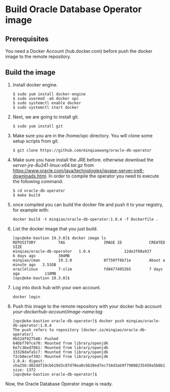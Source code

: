 # Build Oracle Database Operator image

## Prerequisites

You need a Docker Account (hub.docker.com) before push the docker image to the remote repository.

## Build the image

1. Install docker engine.

   ```
   $ sudo yum install docker-engine
   $ sudo usermod -aG docker opc
   $ sudo systemctl enable docker
   $ sudo systemctl start docker
   ```

2. Next, we are going to install git.

   ```
   $ sudo yum install git
   ```

3. Make sure you are in the /home/opc directory. You will clone some setup scripts from git.

   ```
   $ git clone https://github.com/minqiaowang/oracle-db-operator
   ```

4. Make sure you have install the JRE before. otherwise download the *server-jre-8u241-linux-x64.tar.gz* from https://www.oracle.com/java/technologies/javase-server-jre8-downloads.html. In order to compile the operator you need to execute the following command:

   ```
   $ cd oracle-db-operator
   $ make build
   ```

5. once compiled you can build the docker file and push it to your registry, for example with:

   ```
   docker build -t minqiao/oracle-db-operator:1.0.4 -f Dockerfile .
   ```

6. List the docker image that you just build.

   ```
   [opc@oke-bastion 19.3.0]$ docker image ls
   REPOSITORY          TAG                 IMAGE ID            CREATED              SIZE
   minqiao/oracle-db-operator   1.0.4               12de2f08a927        6 days ago          304MB
   minqiao/cman        19.3.0              8f750ff8b71e        About a minute ago   3.53GB
   oraclelinux         7-slim              fd84774952b5        7 days ago           118MB
   [opc@oke-bastion 19.3.0]$ 
   ```

9. Log into dock hub with your own account.

   ```
   docker login
   ```

10. Push this image to the remote repository with your docker hub account *your-dockerhub-account/image-name:tag*

    ```
    [opc@oke-bastion oracle-db-operator]$ docker push minqiao/oracle-db-operator:1.0.4
    The push refers to repository [docker.io/minqiao/oracle-db-operator]
    0b52df927548: Pushed 
    64bbf707ce70: Mounted from library/openjdk 
    6e7c36ed7861: Mounted from library/openjdk 
    33328dafa5c7: Mounted from library/openjdk 
    f2cb0ecef392: Mounted from library/openjdk 
    1.0.4: digest: sha256:d02dd719cb619d3c87d70ea0c6b20ed7ec734d3ab9f79808235450a5b8b12d4c size: 1372
    [opc@oke-bastion oracle-db-operator]$ 
    ```

Now, the Oracle Database Operator image is ready.
